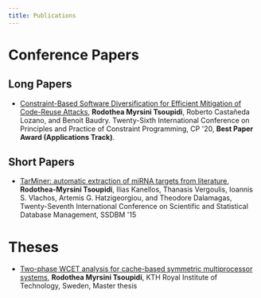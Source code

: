 ```yaml
---
title: Publications
---
```


# Conference Papers
## Long Papers
* [Constraint-Based Software Diversification for Efficient Mitigation of Code-Reuse Attacks](publications/cp_paper.pdf), 
**Rodothea Myrsini Tsoupidi**, Roberto Castañeda Lozano, and Benoit Baudry.
Twenty-Sixth International Conference on Principles and Practice of Constraint Programming, CP '20, **Best Paper Award (Applications Track)**.

## Short Papers
* [TarMiner: automatic extraction of miRNA targets from literature](publications/tarminer.pdf), 
**Rodothea-Myrsini Tsoupidi**, Ilias Kanellos, Thanasis Vergoulis, Ioannis S. Vlachos, Artemis G. Hatzigeorgiou, and Theodore Dalamagas,
Twenty-Seventh International Conference on Scientific and Statistical Database Management, SSDBM '15

# Theses
* [Two-phase WCET analysis for cache-based symmetric multiprocessor systems](publications/msc_thesis.pdf), 
**Rodothea Myrsini Tsoupidi**, KTH Royal Institute of Technology, Sweden, Master thesis

